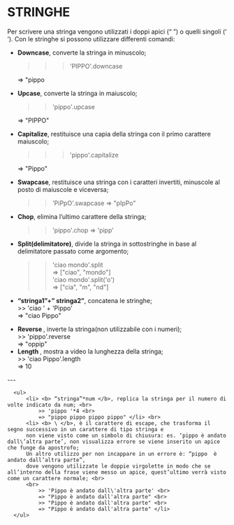 # STRINGHE 
Per scrivere una stringa vengono utilizzati i doppi apici (“ ”) o quelli singoli (‘ ’). Con le stringhe si possono utilizzare differenti comandi:
* **Downcase**, converte la stringa in minuscolo;
    >
	> >> 'PIPPO'.downcase 
	>
	=> "pippo
* **Upcase**, converte la stringa in maiuscolo;
	>> 'pippo'.upcase
	>
	=> "PIPPO" 
* **Capitalize**, restituisce una capia della stringa con il primo carattere maiuscolo;
    >
	> >> 'pippo'.capitalize 
	>
	=> "Pippo"
* **Swapcase**, restituisce una stringa con i caratteri invertiti, minuscole al posto di maiuscole e viceversa;
	>> 'PiPpO'.swapcase 
	=> "pIpPo" 
* **Chop**, elimina l’ultimo carattere della stringa; <br>
	>> 'pippo'.chop 
	=> 'pipp'		
* **Split(delimitatore)**, divide la stringa in sottostringhe in base al delimitatore passato come argomento;
	>> 'ciao mondo'.split <br>
	=> ["ciao", "mondo"] <br>
	>> 'ciao mondo'.split('o') <br>
	=> ["cia", "m", "nd"] </li>
* **“stringa1”+” stringa2”**, concatena le stringhe; <br>
				>> 'ciao ' + 'Pippo' <br>
				=> "ciao Pippo" </li>
			<li> <b> Reverse </b>, inverte la stringa(non utilizzabile con i numeri); <br>
				>> 'pippo'.reverse <br>
				=> "oppip" </li>
			<li> <b> Length </b>, mostra a video la lunghezza della stringa; <br>
				>> 'ciao Pippo'.length <br>
				=> 10 </li>
		</ul>
		---

		<ul>
			<li> <b> “stringa”*num </b>, replica la stringa per il numero di volte indicato da num; <br>
				>> 'pippo '*4 <br>
				=> "pippo pippo pippo pippo" </li> <br>
			<li> <b> \ </b>, è il carattere di escape, che trasforma il segno successivo in un carattere di tipo stringa e
			non viene visto come un simbolo di chiusura: es. ‘pippo è andato dall\’altra parte’, non visualizza errore se viene inserito un apice che funge da apostrofo; 
			Un altro utilizzo per non incappare in un errore è: “pippo  è andato dall’altra parte”, 
			dove vengono utilizzate le doppie virgolette in modo che se all’interno della frase viene messo un apice, quest’ultimo verrà visto come un carattere normale; <br> 
			<br>
				>> 'Pippo è andato dall\'altra parte' <br>
				=> "Pippo è andato dall'altra parte" <br>
				>> "Pippo è andato dall'altra parte" <br>
				=> "Pippo è andato dall'altra parte" </li>
		</ul>
		
